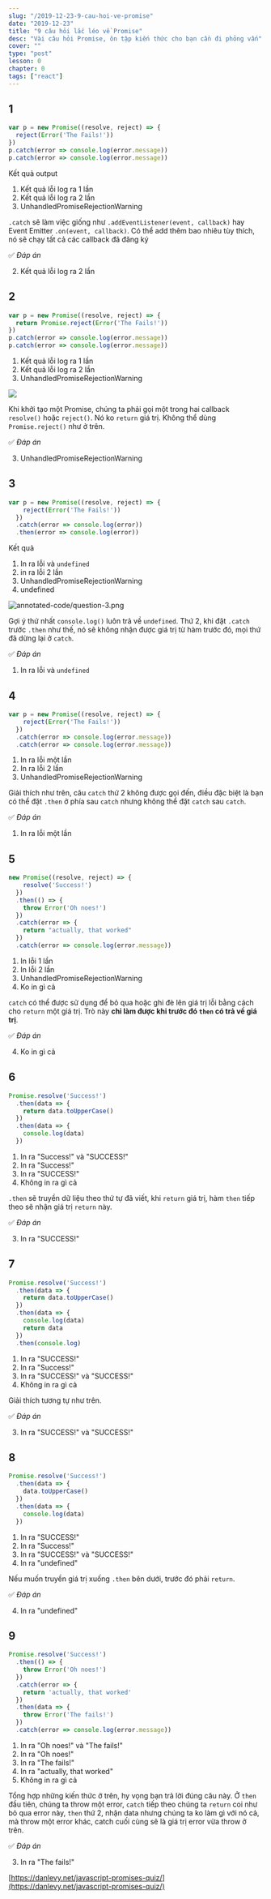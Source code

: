 ```yaml
---
slug: "/2019-12-23-9-cau-hoi-ve-promise"
date: "2019-12-23"
title: "9 câu hỏi lắc léo về Promise"
desc: "Vài câu hỏi Promise, ôn tập kiến thức cho bạn cần đi phỏng vấn"
cover: ""
type: "post"
lesson: 0
chapter: 0
tags: ["react"]
---
```


## 1

```js
var p = new Promise((resolve, reject) => {
  reject(Error('The Fails!'))
})
p.catch(error => console.log(error.message))
p.catch(error => console.log(error.message))
```

Kết quả output

1. Kết quả lỗi log ra 1 lần
2. Kết quả lỗi log ra 2 lần
3. UnhandledPromiseRejectionWarning

`.catch` sẽ làm việc giống như `.addEventListener(event, callback)` hay Event Emitter `.on(event, callback)`. Có thể add thêm bao nhiêu tùy thích, nó sẽ chạy tất cả các callback đã đăng ký

✅ _Đáp án_

2. Kết quả lỗi log ra 2 lần

## 2

```js
var p = new Promise((resolve, reject) => {
  return Promise.reject(Error('The Fails!'))
})
p.catch(error => console.log(error.message))
p.catch(error => console.log(error.message))
```

1. Kết quả lỗi log ra 1 lần
2. Kết quả lỗi log ra 2 lần
3. UnhandledPromiseRejectionWarning

![](https://danlevy.net/static/question-2-308cbd4ad650e288821fd681a0e745b4-e8b1e.png)

Khi khởi tạo một Promise, chúng ta phải gọi một trong hai callback `resolve()` hoặc `reject()`. Nó ko `return` giá trị. Không thể dùng `Promise.reject()` như ở trên.

✅ _Đáp án_

3. UnhandledPromiseRejectionWarning

## 3

```js
var p = new Promise((resolve, reject) => {
    reject(Error('The Fails!'))
  })
  .catch(error => console.log(error))
  .then(error => console.log(error))
```

Kết quả

1. In ra lỗi và `undefined`
2. in ra lỗi 2 lần
3. UnhandledPromiseRejectionWarning
4. undefined

![annotated-code/question-3.png](https://danlevy.net/static/question-3-a5d5c8df7eb262f3bccc7a5319f53ec2-e8b1e.png)

Gợi ý thứ nhất `console.log()` luôn trả về `undefined`. Thứ 2, khi đặt `.catch` trước `.then` như thế, nó sẽ không nhận được giá trị từ hàm trước đó, mọi thứ đã dừng lại ở `catch`.

✅ _Đáp án_

1. In ra lỗi và `undefined`

## 4

```js
var p = new Promise((resolve, reject) => {
    reject(Error('The Fails!'))
  })
  .catch(error => console.log(error.message))
  .catch(error => console.log(error.message))
```

1. In ra lỗi một lần
2. In ra lỗi 2 lần
3. UnhandledPromiseRejectionWarning

Giải thích như trên, câu `catch` thứ 2 không được gọi đến, điều đặc biệt là bạn có thể đặt `.then` ở phía sau `catch` nhưng không thể đặt `catch` sau `catch`.

✅ _Đáp án_

1. In ra lỗi một lần

## 5

```js
new Promise((resolve, reject) => {
    resolve('Success!')
  })
  .then(() => {
    throw Error('Oh noes!')
  })
  .catch(error => {
    return "actually, that worked"
  })
  .catch(error => console.log(error.message))
```

1. In lỗi 1 lần
2. In lỗi 2 lần
3. UnhandledPromiseRejectionWarning
4. Ko in gì cả


`catch` có thể được sử dụng để bỏ qua hoặc ghi đè lên giá trị lỗi bằng cách cho `return` một giá trị. Trò này **chỉ làm được khi trước đó `then` có trả về giá trị**.

✅ _Đáp án_

4. Ko in gì cả

## 6

```js
Promise.resolve('Success!')
  .then(data => {
    return data.toUpperCase()
  })
  .then(data => {
    console.log(data)
  })
```

1. In ra "Success!" và "SUCCESS!"
2. In ra "Success!"
3. In ra "SUCCESS!"
4. Không in ra gì cả

`.then` sẽ truyền dữ liệu theo thứ tự đã viết, khi `return` giá trị, hàm `then` tiếp theo sẽ nhận giá trị `return` này.

✅ _Đáp án_

3. In ra "SUCCESS!"

## 7

```js
Promise.resolve('Success!')
  .then(data => {
    return data.toUpperCase()
  })
  .then(data => {
    console.log(data)
    return data
  })
  .then(console.log)

```

1. In ra "SUCCESS!"
2. In ra "Success!"
3. In ra "SUCCESS!" và "SUCCESS!"
4. Không in ra gì cả

Giải thích tương tự như trên.

✅ _Đáp án_

3. In ra "SUCCESS!" và "SUCCESS!"

## 8

```js
Promise.resolve('Success!')
  .then(data => {
    data.toUpperCase()
  })
  .then(data => {
    console.log(data)
  })
```

1. In ra "SUCCESS!"
2. In ra "Success!"
3. In ra "SUCCESS!" và "SUCCESS!"
4. In ra "undefined"

Nếu muốn truyền giá trị xuống `.then` bên dưới, trước đó phải `return`.

✅ _Đáp án_

4. In ra "undefined"

## 9

```js
Promise.resolve('Success!')
  .then(() => {
    throw Error('Oh noes!')
  })
  .catch(error => {
    return 'actually, that worked'
  })
  .then(data => {
    throw Error('The fails!')
  })
  .catch(error => console.log(error.message))
```

1. In ra "Oh noes!" và "The fails!"
2. In ra "Oh noes!"
3. In ra "The fails!"
4. In ra  "actually, that worked"
5. Không in ra gì cả


Tổng hợp những kiến thức ở trên, hy vọng bạn trả lời đúng câu này.  Ở `then` đầu tiên, chúng ta throw một error, `catch` tiếp theo chúng ta `return` coi như bỏ qua error này, `then` thứ 2, nhận data nhưng chúng ta ko làm gì với nó cả, mà throw một error khác, catch cuối cùng sẽ là giá trị error vừa throw ở trên.

✅ _Đáp án_

3. In ra "The fails!"

[https://danlevy.net/javascript-promises-quiz/](https://danlevy.net/javascript-promises-quiz/)
